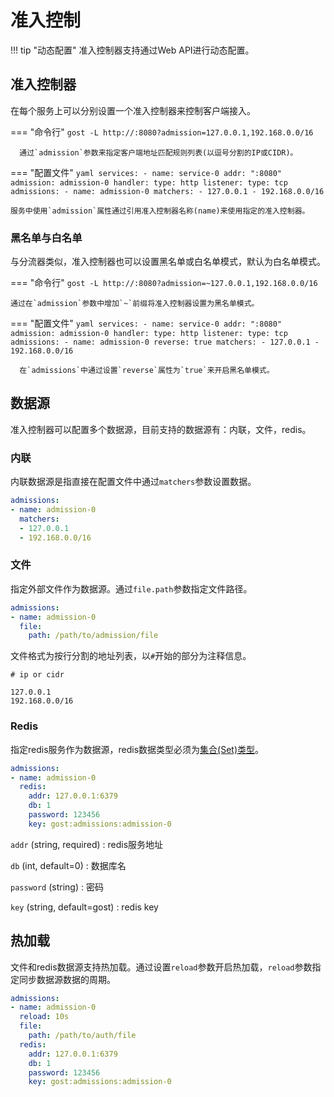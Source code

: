 # 准入控制

!!! tip "动态配置"
    准入控制器支持通过Web API进行动态配置。

## 准入控制器

在每个服务上可以分别设置一个准入控制器来控制客户端接入。

=== "命令行"
    ```
    gost -L http://:8080?admission=127.0.0.1,192.168.0.0/16
    ```

	  通过`admission`参数来指定客户端地址匹配规则列表(以逗号分割的IP或CIDR)。

=== "配置文件"
    ```yaml
    services:
    - name: service-0
      addr: ":8080"
      admission: admission-0
      handler:
        type: http
      listener:
        type: tcp
    admissions:
    - name: admission-0
      matchers:
      - 127.0.0.1
      - 192.168.0.0/16
    ```

    服务中使用`admission`属性通过引用准入控制器名称(name)来使用指定的准入控制器。

### 黑名单与白名单

与分流器类似，准入控制器也可以设置黑名单或白名单模式，默认为白名单模式。

=== "命令行"
    ```
    gost -L http://:8080?admission=~127.0.0.1,192.168.0.0/16
    ```

    通过在`admission`参数中增加`~`前缀将准入控制器设置为黑名单模式。

=== "配置文件"
    ```yaml
    services:
    - name: service-0
      addr: ":8080"
      admission: admission-0
      handler:
        type: http
      listener:
        type: tcp
    admissions:
    - name: admission-0
      reverse: true
      matchers:
      - 127.0.0.1
      - 192.168.0.0/16
    ```

	  在`admissions`中通过设置`reverse`属性为`true`来开启黑名单模式。

## 数据源

准入控制器可以配置多个数据源，目前支持的数据源有：内联，文件，redis。

### 内联

内联数据源是指直接在配置文件中通过`matchers`参数设置数据。

```yaml
admissions:
- name: admission-0
  matchers:
  - 127.0.0.1
  - 192.168.0.0/16
```

### 文件

指定外部文件作为数据源。通过`file.path`参数指定文件路径。

```yaml
admissions:
- name: admission-0
  file:
    path: /path/to/admission/file
```

文件格式为按行分割的地址列表，以`#`开始的部分为注释信息。

```text
# ip or cidr

127.0.0.1
192.168.0.0/16
```

### Redis

指定redis服务作为数据源，redis数据类型必须为[集合(Set)类型](https://redis.io/docs/manual/data-types/#sets)。

```yaml
admissions:
- name: admission-0
  redis:
    addr: 127.0.0.1:6379
	db: 1
	password: 123456
	key: gost:admissions:admission-0
```

`addr` (string, required)
:    redis服务地址

`db` (int, default=0)
:    数据库名

`password` (string)
:    密码

`key` (string, default=gost)
:    redis key

## 热加载

文件和redis数据源支持热加载。通过设置`reload`参数开启热加载，`reload`参数指定同步数据源数据的周期。

```yaml
admissions:
- name: admission-0
  reload: 10s
  file:
    path: /path/to/auth/file
  redis:
    addr: 127.0.0.1:6379
	db: 1
	password: 123456
	key: gost:admissions:admission-0
```
